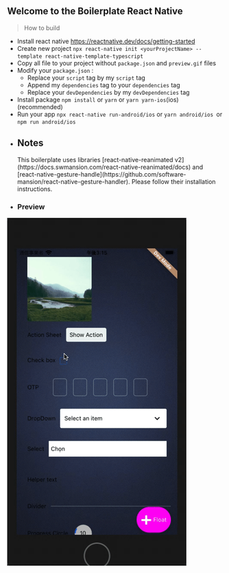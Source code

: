 ## Welcome to the Boilerplate React Native

> How to build

- Install react native
  https://reactnative.dev/docs/getting-started
- Create new project
  `npx react-native init <yourProjectName> --template react-native-template-typescript`
- Copy all file to your project without `package.json` and `preview.gif` files
- Modify your `package.json` :
    + Replace your `script` tag by my `script` tag
    + Append my `dependencies` tag to your `dependencies` tag 
    + Replace your `devDependencies` by my `devDependencies` tag
- Install package
  `npm install` or
  `yarn` or `yarn yarn-ios`(ios) (recommended)
- Run your app
  `npx react-native run-android/ios` or `yarn android/ios `or `npm run android/ios`
- <h2>Notes</h2>
  This boilerplate uses libraries [react-native-reanimated v2](https://docs.swmansion.com/react-native-reanimated/docs) and [react-native-gesture-handle](https://github.com/software-mansion/react-native-gesture-handler). Please follow their installation instructions.
- <h3>Preview</h3>
<img src="./preview.gif">